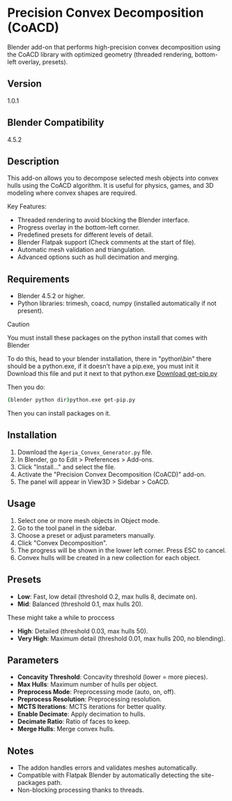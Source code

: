 # Precision Convex Decomposition (CoACD)

Blender add-on that performs high-precision convex decomposition using the CoACD library with optimized geometry (threaded rendering, bottom-left overlay, presets).

## Version
1.0.1

## Blender Compatibility
4.5.2

## Description
This add-on allows you to decompose selected mesh objects into convex hulls using the CoACD algorithm. It is useful for physics, games, and 3D modeling where convex shapes are required.

Key Features:
- Threaded rendering to avoid blocking the Blender interface.
- Progress overlay in the bottom-left corner.
- Predefined presets for different levels of detail.
- Blender Flatpak support (Check comments at the start of file).
- Automatic mesh validation and triangulation.
- Advanced options such as hull decimation and merging.

## Requirements
- Blender 4.5.2 or higher.
- Python libraries: trimesh, coacd, numpy (installed automatically if not present).
  
> [!CAUTION]
> You must install these packages on the python install that comes with Blender

To do this, head to your blender installation, there in "python\bin" there should be a python.exe, if it doesn't have a pip.exe, you must init it
Download this file and put it next to that python.exe
[Download get-pip.py](https://bootstrap.pypa.io/get-pip.py)

Then you do:
```bash
(blender python dir)python.exe get-pip.py
```

Then you can install packages on it.

## Installation
1. Download the `Ageria_Convex_Generator.py` file.
2. In Blender, go to Edit > Preferences > Add-ons.
3. Click "Install..." and select the file.
4. Activate the "Precision Convex Decomposition (CoACD)" add-on.
5. The panel will appear in View3D > Sidebar > CoACD.

## Usage
1. Select one or more mesh objects in Object mode.
2. Go to the tool panel in the sidebar.
3. Choose a preset or adjust parameters manually.
4. Click "Convex Decomposition".
5. The progress will be shown in the lower left corner. Press ESC to cancel.
6. Convex hulls will be created in a new collection for each object.

## Presets
- **Low**: Fast, low detail (threshold 0.2, max hulls 8, decimate on).
- **Mid**: Balanced (threshold 0.1, max hulls 20).

These might take a while to proccess
- **High**: Detailed (threshold 0.03, max hulls 50).
- **Very High**: Maximum detail (threshold 0.01, max hulls 200, no blending).

## Parameters
- **Concavity Threshold**: Concavity threshold (lower = more pieces).
- **Max Hulls**: Maximum number of hulls per object.
- **Preprocess Mode**: Preprocessing mode (auto, on, off).
- **Preprocess Resolution**: Preprocessing resolution.
- **MCTS Iterations**: MCTS iterations for better quality.
- **Enable Decimate**: Apply decimation to hulls.
- **Decimate Ratio**: Ratio of faces to keep.
- **Merge Hulls**: Merge convex hulls.

## Notes
- The addon handles errors and validates meshes automatically.
- Compatible with Flatpak Blender by automatically detecting the site-packages path.
- Non-blocking processing thanks to threads.
